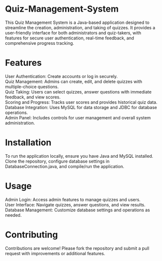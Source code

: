 # Quiz-Management-System
This Quiz Management System is a Java-based application designed to streamline the creation, administration, and taking of quizzes. It provides a user-friendly interface for both administrators and quiz-takers, with features for secure user authentication, real-time feedback, and comprehensive progress tracking.

# Features
User Authentication: Create accounts or log in securely. <br>
Quiz Management: Admins can create, edit, and delete quizzes with multiple-choice questions. <br>
Quiz Taking: Users can select quizzes, answer questions with immediate feedback, and view scores. <br>
Scoring and Progress: Tracks user scores and provides historical quiz data. <br>
Database Integration: Uses MySQL for data storage and JDBC for database operations. <br>
Admin Panel: Includes controls for user management and overall system administration. <br>

# Installation
To run the application locally, ensure you have Java and MySQL installed. Clone the repository, configure database settings in DatabaseConnection.java, and compile/run the application.

# Usage
Admin Login: Access admin features to manage quizzes and users. <br>
User Interface: Navigate quizzes, answer questions, and view results. <br>
Database Management: Customize database settings and operations as needed. <br>

# Contributing
Contributions are welcome! Please fork the repository and submit a pull request with improvements or additional features.
